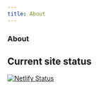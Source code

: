 ```yaml
---
title: About
---
```


<div class="text-center">
  <!-- You can use Vue components inside markdown -->
  <carbon-dicom-overlay class="text-4xl -mb-6 m-auto" />
  <h3>About</h3>
</div>

## Current site status
[![Netlify Status](https://api.netlify.com/api/v1/badges/ebd6adf0-aa73-43be-8890-e89a13501d65/deploy-status)](https://app.netlify.com/sites/serene-tereshkova-18f57a/deploys)
